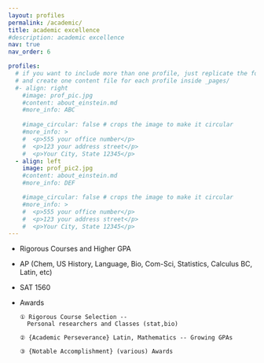 ```yaml
---
layout: profiles
permalink: /academic/
title: academic excellence
#description: academic excellence
nav: true
nav_order: 6

profiles:
  # if you want to include more than one profile, just replicate the following block
  # and create one content file for each profile inside _pages/
  #- align: right
    #image: prof_pic.jpg
    #content: about_einstein.md
    #more_info: ABC
    
    #image_circular: false # crops the image to make it circular
    #more_info: >
    #  <p>555 your office number</p>
    #  <p>123 your address street</p>
    #  <p>Your City, State 12345</p>
  - align: left
    image: prof_pic2.jpg
    #content: about_einstein.md
    #more_info: DEF

    #image_circular: false # crops the image to make it circular
    #more_info: >
    #  <p>555 your office number</p>
    #  <p>123 your address street</p>
    #  <p>Your City, State 12345</p>
---
```


-	Rigorous Courses and Higher GPA
-	AP (Chem, US History, Language, Bio, Com-Sci, Statistics, Calculus BC, Latin, etc)
-	SAT 1560
-	Awards

        ① Rigorous Course Selection --
 	      Personal researchers and Classes (stat,bio)

        ② {Academic Perseverance} Latin, Mathematics -- Growing GPAs

        ③ {Notable Accomplishment} (various) Awards

